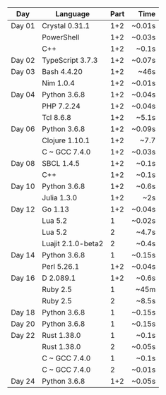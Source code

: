 | Day    | Language | Part | Time |
| ------ | -------- | ---- | ---: |
| Day 01 |Crystal 0.31.1| 1+2| ~0.01s |
|        |PowerShell| 1+2| ~0.03s |
|        |C++| 1+2| ~0.1s |
| Day 02 |TypeScript 3.7.3| 1+2| ~0.07s |
| Day 03 |Bash 4.4.20| 1+2| ~46s |
|        |Nim 1.0.4| 1+2| ~0.01s |
| Day 04 |Python 3.6.8| 1+2| ~0.04s |
|        |PHP 7.2.24| 1+2| ~0.04s |
|        |Tcl 8.6.8| 1+2| ~5.1s |
| Day 06 |Python 3.6.8| 1+2| ~0.09s |
|        |Clojure 1.10.1| 1+2| ~7.7 |
|        |C ~ GCC 7.4.0| 1+2| ~0.03s |
| Day 08 |SBCL 1.4.5| 1+2| ~0.1s |
|        |C++| 1+2| ~0.1s |
| Day 10 |Python 3.6.8| 1+2| ~0.6s |
|        |Julia 1.3.0| 1+2| ~2s |
| Day 12 |Go 1.13| 1+2| ~0.04s |
|        |Lua 5.2| 1| ~0.02s |
|        |Lua 5.2| 2| ~4.7s |
|        |Luajit 2.1.0-beta2| 2| ~0.4s |
| Day 14 |Python 3.6.8| 1| ~0.15s |
|        |Perl 5.26.1| 1+2| ~0.04s |
| Day 16 |D 2.089.1| 1+2| ~0.6s |
|        |Ruby 2.5| 1| ~45m |
|        |Ruby 2.5| 2| ~8.5s |
| Day 18 |Python 3.6.8| 1| ~0.15s |
| Day 20 |Python 3.6.8| 1| ~0.15s |
| Day 22 |Rust 1.38.0| 1| ~0.1s |
|        |Rust 1.38.0| 2| ~0.05s |
|        |C ~ GCC 7.4.0| 1| ~0.1s |
|        |C ~ GCC 7.4.0| 2| ~0.01s |
| Day 24 |Python 3.6.8| 1+2| ~0.05s |
